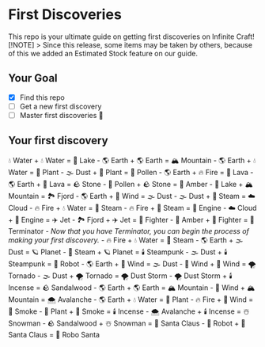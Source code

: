 # First Discoveries
This repo is your ultimate guide on getting first discoveries on Infinite Craft!
[!NOTE] > Since this release, some items may be taken by others, because of this we added an Estimated Stock feature on our guide. 
## Your Goal
- [x] Find this repo
- [ ] Get a new first discovery
- [ ] Master first discoveries 🥷
## Your first discovery
💧 Water + 💧 Water = 🌊 Lake - 🌎 Earth + 🌎 Earth = 🏔️ Mountain - 🌎 Earth + 💧 Water = 🌱 Plant - 🌫️ Dust + 🌱 Plant = 🌱 Pollen - 🌎 Earth + 🔥 Fire = 🌋 Lava - 🌎 Earth + 🌋 Lava = 🪨 Stone - 🌱 Pollen + 🪨 Stone = 🌾 Amber - 🌊 Lake + 🏔️ Mountain = 🏞️ Fjord - 🌎 Earth + 💨 Wind = 🌫️ Dust - 🌫️ Dust + 💨 Steam = ☁️ Cloud - 🔥 Fire + 💧 Water = 💨 Steam - 🔥 Fire + 💨 Steam = 🚗 Engine - ☁️ Cloud + 🚗 Engine = ✈️ Jet - 🏞️ Fjord + ✈️ Jet = 🥊 Fighter - 🌾 Amber + 🥊 Fighter = 🤖 Terminator - _Now that you have Terminator, you can begin the process of making your first discovery._ - 🔥 Fire + 💧 Water = 💨 Steam - 🌎 Earth + 🌫️ Dust = 🪐 Planet - 💨 Steam + 🪐 Planet = 🕯️ Steampunk - 🌫️ Dust + 🕯️ Steampunk = 🤖 Robot - 🌎 Earth + 💨 Wind = 🌫️ Dust - 💨 Wind + 💨 Wind = 🌪️ Tornado - 🌫️ Dust + 🌪️ Tornado = 🌪️ Dust Storm - 🌪️ Dust Storm + 🕯️ Incense = 🪨 Sandalwood - 🌎 Earth + 🌎 Earth = 🏔️ Mountain - 💨 Wind + 🏔️ Mountain = 🌨️ Avalanche - 🌎 Earth + 💧 Water = 🌱 Plant - 🔥 Fire + 💨 Wind = 💨 Smoke - 🌱 Plant + 💨 Smoke = 🕯️ Incense - 🌨️ Avalanche + 🕯️ Incense = ☃️ Snowman - 🪨 Sandalwood + ☃️ Snowman = 🎅 Santa Claus - 🤖 Robot + 🎅 Santa Claus = 🤖 Robo Santa
